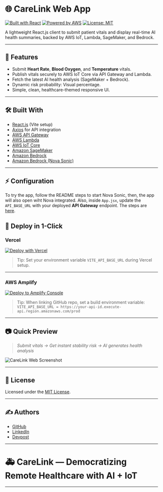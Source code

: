 # 🌐 CareLink Web App

[![Built with React](https://img.shields.io/badge/Built%20With-React-blue)](https://react.dev/)
[![Powered by AWS](https://img.shields.io/badge/Powered%20By-AWS-orange)](https://aws.amazon.com/)
[![License: MIT](https://img.shields.io/badge/License-MIT-green.svg)](https://opensource.org/licenses/MIT)

A lightweight React.js client to submit patient vitals and display real-time AI health summaries, backed by AWS IoT, Lambda, SageMaker, and Bedrock.

---

## 🚀 Features

- Submit **Heart Rate**, **Blood Oxygen**, and **Temperature** vitals.
- Publish vitals securely to AWS IoT Core via API Gateway and Lambda.
- Fetch the latest AI health analysis (SageMaker + Bedrock).
- Dynamic risk probability: Visual percentage.
- Simple, clean, healthcare-themed responsive UI.

---

## 🛠️ Built With

- [React.js](https://react.dev/) (Vite setup)
- [Axios](https://axios-http.com/) for API integration
- [AWS API Gateway](https://aws.amazon.com/api-gateway/)
- [AWS Lambda](https://aws.amazon.com/lambda/)
- [AWS IoT Core](https://aws.amazon.com/iot-core/)
- [Amazon SageMaker](https://aws.amazon.com/sagemaker/)
- [Amazon Bedrock](https://aws.amazon.com/bedrock/)
- [Amazon Bedrock (Nova Sonic)](https://aws.amazon.com/bedrock/nova-sonic/)
---

## ⚡ Configuration

To try the app, follow the README steps to start Nova Sonic, then, the app will also open wiht Nova integrated.
Also, inside `App.jsx`, update the `API_BASE_URL` with your deployed **API Gateway** endpoint.
The steps are [here](https://github.com/JFoxUK/AWS-Hackathon-CareLink/blob/main/carelink-web/CareLink%20App%20Using%20AWS%20Example%20of%20Nova%20Sonic/speech-to-speech/workshops/README.md).


## 🚀 Deploy in 1-Click

### Vercel

[![Deploy with Vercel](https://vercel.com/button)](https://vercel.com/new)

> Tip: Set your environment variable `VITE_API_BASE_URL` during Vercel setup.

---

### AWS Amplify

[![Deploy to Amplify Console](https://oneclick.amplifyapp.com/button.svg)](https://console.aws.amazon.com/amplify/home#/deploy)

> Tip: When linking GitHub repo, set a build environment variable:  
> `VITE_API_BASE_URL = https://your-api-id.execute-api.region.amazonaws.com/prod`

---

## 📷 Quick Preview

> _Submit vitals → Get instant stability risk → AI generates health analysis_

![CareLink Web Screenshot](https://your-screenshot-link.png)

---

## 📜 License

Licensed under the [MIT License](https://opensource.org/licenses/MIT).

---

## ✍️ Authors

- [GitHub](https://github.com/JFoxUK)  
- [LinkedIn](https://linkedin.com/in/jfoxuk)  
- [Devpost](https://devpost.com/JFoxUK)

---

# 🚑 CareLink — Democratizing Remote Healthcare with AI + IoT

---
